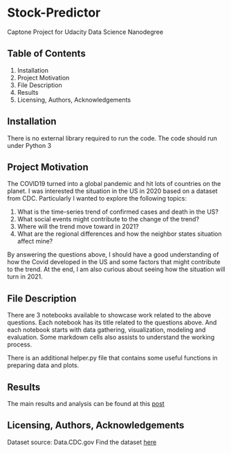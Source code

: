 # Stock-Predictor
Captone Project for Udacity Data Science Nanodegree 

## **Table of Contents**
1. Installation
2. Project Motivation
3. File Description
4. Results
5. Licensing, Authors, Acknowledgements

## **Installation**
There is no external library required to run the code. The code should run under Python 3

## **Project Motivation**

The COVID19 turned into a global pandemic and hit lots of countries on the planet. I was interested the situation in the US in 2020 based on a dataset from CDC.
Particularly I wanted to explore the following topics:

1. What is the time-series trend of confirmed cases and death in the US?
2. What social events might contribute to the change of the trend?
3. Where will the trend move toward in 2021?
4. What are the regional differences and how the neighbor states situation affect mine? 

By answering the questions above, I should have a good understanding of how the Covid developed in the US and some factors that might contribute to the trend.
At the end, I am also curious about seeing how the situation will turn in 2021. 

## **File Description**
There are 3 notebooks available to showcase work related to the above questions. Each notebook has its title related to the questions above. And each notebook starts with data gathering, visualization, modeling and evaluation. Some markdown cells also assists to understand the working process.

There is an additional helper.py file that contains some useful functions in preparing data and plots.

## **Results**
The main results and analysis can be found at this [post](https://micluan41.medium.com/how-does-the-covid-progress-in-the-us-a75d18f477de)

## **Licensing, Authors, Acknowledgements**
Dataset source: Data.CDC.gov
Find the dataset [here](https://data.cdc.gov/Case-Surveillance/United-States-COVID-19-Cases-and-Deaths-by-State-o/9mfq-cb36)
